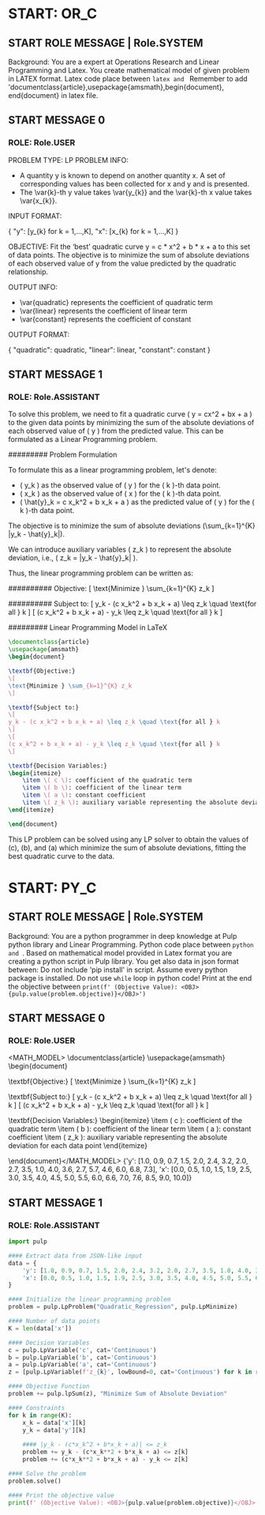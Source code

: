 # START: OR_C 
## START ROLE MESSAGE | Role.SYSTEM 
Background: You are a expert at Operations Research and Linear Programming and Latex. You create mathematical model of given problem in LATEX format. Latex code place between ```latex and ``` Remember to add 'documentclass{article},usepackage{amsmath},begin{document}, end{document} in latex file. 
## START MESSAGE 0 
### ROLE: Role.USER
<DESCRIPTION>
PROBLEM TYPE: LP
PROBLEM INFO:

- A quantity y is known to depend on another quantity x. A set of corresponding values has been collected for x and y and is presented.
- The \var{k}-th y value takes \var{y_{k}} and the \var{k}-th x value takes \var{x_{k}}.

INPUT FORMAT:

{
    "y": [y_{k} for k = 1,...,K],
    "x": [x_{k} for k = 1,...,K]
}


OBJECTIVE: Fit the ‘best’ quadratic curve y = c * x^2 + b * x + a to this set of data points. The objective is to minimize the sum of absolute deviations of each observed value of y from the value predicted by the quadratic relationship.

OUTPUT INFO:

- \var{quadratic} represents the coefficient of quadratic term
- \var{linear} represents the coefficient of linear term
- \var{constant} represents the coefficient of constant

OUTPUT FORMAT:

{
    "quadratic": quadratic,
    "linear": linear,
    "constant": constant
}
</DESCRIPTION>


## START MESSAGE 1 
### ROLE: Role.ASSISTANT
To solve this problem, we need to fit a quadratic curve \( y = cx^2 + bx + a \) to the given data points by minimizing the sum of the absolute deviations of each observed value of \( y \) from the predicted value. This can be formulated as a Linear Programming problem.

######### Problem Formulation

To formulate this as a linear programming problem, let's denote:
- \( y_k \) as the observed value of \( y \) for the \( k \)-th data point.
- \( x_k \) as the observed value of \( x \) for the \( k \)-th data point.
- \( \hat{y}_k = c x_k^2 + b x_k + a \) as the predicted value of \( y \) for the \( k \)-th data point.

The objective is to minimize the sum of absolute deviations \(\sum_{k=1}^{K} |y_k - \hat{y}_k|\).

We can introduce auxiliary variables \( z_k \) to represent the absolute deviation, i.e., \( z_k = |y_k - \hat{y}_k| \).

Thus, the linear programming problem can be written as:

########## Objective:
\[
\text{Minimize } \sum_{k=1}^{K} z_k
\]

########## Subject to:
\[
y_k - (c x_k^2 + b x_k + a) \leq z_k \quad \text{for all } k
\]
\[
(c x_k^2 + b x_k + a) - y_k \leq z_k \quad \text{for all } k
\]

######### Linear Programming Model in LaTeX

```latex
\documentclass{article}
\usepackage{amsmath}
\begin{document}

\textbf{Objective:}
\[
\text{Minimize } \sum_{k=1}^{K} z_k
\]

\textbf{Subject to:}
\[
y_k - (c x_k^2 + b x_k + a) \leq z_k \quad \text{for all } k
\]
\[
(c x_k^2 + b x_k + a) - y_k \leq z_k \quad \text{for all } k
\]

\textbf{Decision Variables:}
\begin{itemize}
    \item \( c \): coefficient of the quadratic term
    \item \( b \): coefficient of the linear term
    \item \( a \): constant coefficient
    \item \( z_k \): auxiliary variable representing the absolute deviation for each data point
\end{itemize}

\end{document}
```

This LP problem can be solved using any LP solver to obtain the values of \(c\), \(b\), and \(a\) which minimize the sum of absolute deviations, fitting the best quadratic curve to the data.

# START: PY_C 
## START ROLE MESSAGE | Role.SYSTEM 
Background: You are a python programmer in deep knowledge at Pulp python library and Linear Programming. Python code place between ```python and ```. Based on mathematical model provided in Latex format you are creating a python script in Pulp library. You get also data in json format between: <DATA></DATA> Do not include 'pip install' in script. Assume every python package is installed. Do not use `while` loop in python code! Print at the end the objective between <OBJ></OBJ> `print(f' (Objective Value): <OBJ>{pulp.value(problem.objective)}</OBJ>')` 
## START MESSAGE 0 
### ROLE: Role.USER
<MATH_MODEL>
\documentclass{article}
\usepackage{amsmath}
\begin{document}

\textbf{Objective:}
\[
\text{Minimize } \sum_{k=1}^{K} z_k
\]

\textbf{Subject to:}
\[
y_k - (c x_k^2 + b x_k + a) \leq z_k \quad \text{for all } k
\]
\[
(c x_k^2 + b x_k + a) - y_k \leq z_k \quad \text{for all } k
\]

\textbf{Decision Variables:}
\begin{itemize}
    \item \( c \): coefficient of the quadratic term
    \item \( b \): coefficient of the linear term
    \item \( a \): constant coefficient
    \item \( z_k \): auxiliary variable representing the absolute deviation for each data point
\end{itemize}

\end{document}</MATH_MODEL>
<DATA>
{'y': [1.0, 0.9, 0.7, 1.5, 2.0, 2.4, 3.2, 2.0, 2.7, 3.5, 1.0, 4.0, 3.6, 2.7, 5.7, 4.6, 6.0, 6.8, 7.3], 'x': [0.0, 0.5, 1.0, 1.5, 1.9, 2.5, 3.0, 3.5, 4.0, 4.5, 5.0, 5.5, 6.0, 6.6, 7.0, 7.6, 8.5, 9.0, 10.0]}</DATA>


## START MESSAGE 1 
### ROLE: Role.ASSISTANT
```python
import pulp

#### Extract data from JSON-like input
data = {
    'y': [1.0, 0.9, 0.7, 1.5, 2.0, 2.4, 3.2, 2.0, 2.7, 3.5, 1.0, 4.0, 3.6, 2.7, 5.7, 4.6, 6.0, 6.8, 7.3],
    'x': [0.0, 0.5, 1.0, 1.5, 1.9, 2.5, 3.0, 3.5, 4.0, 4.5, 5.0, 5.5, 6.0, 6.6, 7.0, 7.6, 8.5, 9.0, 10.0]
}

#### Initialize the linear programming problem
problem = pulp.LpProblem("Quadratic_Regression", pulp.LpMinimize)

#### Number of data points
K = len(data['x'])

#### Decision Variables
c = pulp.LpVariable('c', cat='Continuous')
b = pulp.LpVariable('b', cat='Continuous')
a = pulp.LpVariable('a', cat='Continuous')
z = [pulp.LpVariable(f'z_{k}', lowBound=0, cat='Continuous') for k in range(K)]

#### Objective Function
problem += pulp.lpSum(z), "Minimize Sum of Absolute Deviation"

#### Constraints
for k in range(K):
    x_k = data['x'][k]
    y_k = data['y'][k]
    
    #### |y_k - (c*x_k^2 + b*x_k + a)| <= z_k
    problem += y_k - (c*x_k**2 + b*x_k + a) <= z[k]
    problem += (c*x_k**2 + b*x_k + a) - y_k <= z[k]

#### Solve the problem
problem.solve()

#### Print the objective value
print(f' (Objective Value): <OBJ>{pulp.value(problem.objective)}</OBJ>')
```

